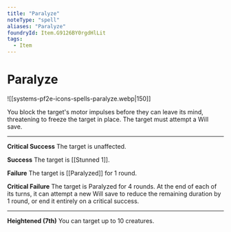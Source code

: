 ```yaml
---
title: "Paralyze"
noteType: "spell"
aliases: "Paralyze"
foundryId: Item.G9126BY0rgdHlLit
tags:
  - Item
---
```


# Paralyze
![[systems-pf2e-icons-spells-paralyze.webp|150]]

You block the target's motor impulses before they can leave its mind, threatening to freeze the target in place. The target must attempt a Will save.

* * *

**Critical Success** The target is unaffected.

**Success** The target is [[Stunned 1]].

**Failure** The target is [[Paralyzed]] for 1 round.

**Critical Failure** The target is Paralyzed for 4 rounds. At the end of each of its turns, it can attempt a new Will save to reduce the remaining duration by 1 round, or end it entirely on a critical success.

* * *

**Heightened (7th)** You can target up to 10 creatures.
